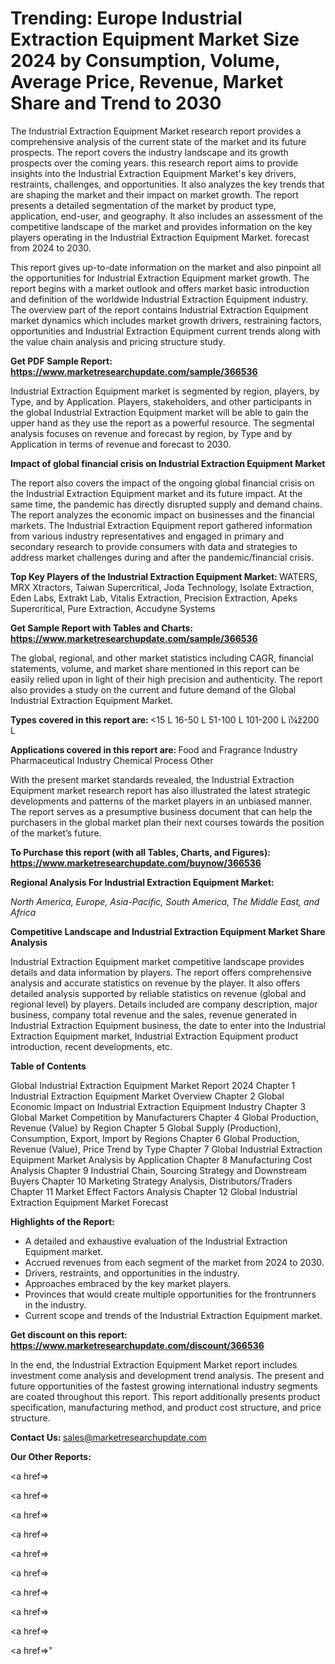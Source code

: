 # Trending: Europe Industrial Extraction Equipment Market Size 2024 by Consumption, Volume, Average Price, Revenue, Market Share and Trend to 2030

The Industrial Extraction Equipment Market research report provides a comprehensive analysis of the current state of the market and its future prospects. The report covers the industry landscape and its growth prospects over the coming years. this research report aims to provide insights into the Industrial Extraction Equipment Market's key drivers, restraints, challenges, and opportunities. It also analyzes the key trends that are shaping the market and their impact on market growth. The report presents a detailed segmentation of the market by product type, application, end-user, and geography. It also includes an assessment of the competitive landscape of the market and provides information on the key players operating in the Industrial Extraction Equipment Market. forecast from 2024 to 2030.

This report gives up-to-date information on the market and also pinpoint all the opportunities for Industrial Extraction Equipment market growth. The report begins with a market outlook and offers market basic introduction and definition of the worldwide Industrial Extraction Equipment industry. The overview part of the report contains Industrial Extraction Equipment market dynamics which includes market growth drivers, restraining factors, opportunities and Industrial Extraction Equipment current trends along with the value chain analysis and pricing structure study.

<strong><b>Get PDF Sample Report: <a href=https://www.marketresearchupdate.com/sample/366536>https://www.marketresearchupdate.com/sample/366536</a></b></strong>

Industrial Extraction Equipment market is segmented by region, players, by Type, and by Application. Players, stakeholders, and other participants in the global Industrial Extraction Equipment market will be able to gain the upper hand as they use the report as a powerful resource. The segmental analysis focuses on revenue and forecast by region, by Type and by Application in terms of revenue and forecast to 2030.

<strong><b>Impact of global financial crisis on Industrial Extraction Equipment Market</b></strong>

The report also covers the impact of the ongoing global financial crisis on the Industrial Extraction Equipment market and its future impact. At the same time, the pandemic has directly disrupted supply and demand chains. The report analyzes the economic impact on businesses and the financial markets. The Industrial Extraction Equipment report gathered information from various industry representatives and engaged in primary and secondary research to provide consumers with data and strategies to address market challenges during and after the pandemic/financial crisis.

<strong><b>Top Key Players of the Industrial Extraction Equipment Market:
</b></strong>WATERS, MRX Xtractors, Taiwan Supercritical, Joda Technology, Isolate Extraction, Eden Labs, Extrakt Lab, Vitalis Extraction, Precision Extraction, Apeks Supercritical, Pure Extraction, Accudyne Systems<strong><b>
</b></strong>

<strong><b>Get Sample Report with Tables and Charts: <a href=https://www.marketresearchupdate.com/sample/366536>https://www.marketresearchupdate.com/sample/366536</a></b></strong>

The global, regional, and other market statistics including CAGR, financial statements, volume, and market share mentioned in this report can be easily relied upon in light of their high precision and authenticity. The report also provides a study on the current and future demand of the Global Industrial Extraction Equipment Market.

<strong><b>Types covered in this report are:
</b></strong><15 L
16-50 L
51-100 L
101-200 L
ï¼ž200 L<strong><b>
</b></strong>

<strong><b>Applications covered in this report are:
</b></strong>Food and Fragrance Industry
Pharmaceutical Industry
Chemical Process
Other<strong><b>
</b></strong>

With the present market standards revealed, the Industrial Extraction Equipment market research report has also illustrated the latest strategic developments and patterns of the market players in an unbiased manner. The report serves as a presumptive business document that can help the purchasers in the global market plan their next courses towards the position of the market’s future.

<strong><b>To Purchase this report (with all Tables, Charts, and Figures): <a href=https://www.marketresearchupdate.com/buynow/366536>https://www.marketresearchupdate.com/buynow/366536</a></b></strong>

<strong><b>Regional Analysis For Industrial Extraction Equipment Market:</b></strong>

<em><i>North America, Europe, Asia-Pacific, South America, The Middle East, and Africa</i></em>

<strong><b>Competitive Landscape and Industrial Extraction Equipment Market Share Analysis</b></strong>

Industrial Extraction Equipment market competitive landscape provides details and data information by players. The report offers comprehensive analysis and accurate statistics on revenue by the player. It also offers detailed analysis supported by reliable statistics on revenue (global and regional level) by players. Details included are company description, major business, company total revenue and the sales, revenue generated in Industrial Extraction Equipment business, the date to enter into the Industrial Extraction Equipment market, Industrial Extraction Equipment product introduction, recent developments, etc.

<strong><b>Table of Contents</b></strong>

Global Industrial Extraction Equipment Market Report 2024
Chapter 1 Industrial Extraction Equipment Market Overview
Chapter 2 Global Economic Impact on Industrial Extraction Equipment Industry
Chapter 3 Global Market Competition by Manufacturers
Chapter 4 Global Production, Revenue (Value) by Region
Chapter 5 Global Supply (Production), Consumption, Export, Import by Regions
Chapter 6 Global Production, Revenue (Value), Price Trend by Type
Chapter 7 Global Industrial Extraction Equipment Market Analysis by Application
Chapter 8 Manufacturing Cost Analysis
Chapter 9 Industrial Chain, Sourcing Strategy and Downstream Buyers
Chapter 10 Marketing Strategy Analysis, Distributors/Traders
Chapter 11 Market Effect Factors Analysis
Chapter 12 Global Industrial Extraction Equipment Market Forecast

<strong><b>Highlights of the Report:</b></strong>

- A detailed and exhaustive evaluation of the Industrial Extraction Equipment market.
- Accrued revenues from each segment of the market from 2024 to 2030.
- Drivers, restraints, and opportunities in the industry.
- Approaches embraced by the key market players.
- Provinces that would create multiple opportunities for the frontrunners in the industry.
- Current scope and trends of the Industrial Extraction Equipment market.

<strong><b>Get discount on this report: <a href=https://www.marketresearchupdate.com/discount/366536>https://www.marketresearchupdate.com/discount/366536</a></b></strong>

In the end, the Industrial Extraction Equipment Market report includes investment come analysis and development trend analysis. The present and future opportunities of the fastest growing international industry segments are coated throughout this report. This report additionally presents product specification, manufacturing method, and product cost structure, and price structure.

<strong><b>Contact Us:
</b></strong>sales@marketresearchupdate.com

<strong>Our Other Reports:</strong>

<a href=></a>

<a href=></a>

<a href=></a>

<a href=></a>

<a href=></a>

<a href=></a>

<a href=></a>

<a href=></a>

<a href=></a>

<a href=></a>"

